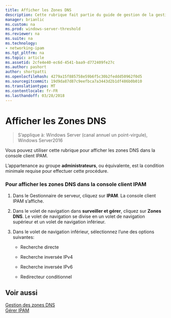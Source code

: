 ```yaml
---
title: Afficher les Zones DNS
description: Cette rubrique fait partie du guide de gestion de la gestion des adresses IP (IPAM) dans Windows Server2016.
manager: brianlic
ms.custom: na
ms.prod: windows-server-threshold
ms.reviewer: na
ms.suite: na
ms.technology:
- networking-ipam
ms.tgt_pltfrm: na
ms.topic: article
ms.assetid: 2cfe4e40-ec6d-4541-baa9-d772409fe27c
ms.author: pashort
author: shortpatti
ms.openlocfilehash: 4279a15f885758e59b6f5c30b2feddd50962f0d5
ms.sourcegitcommit: 19d9da87d87c9eefbca7a3443d2b1df486b0b010
ms.translationtype: MT
ms.contentlocale: fr-FR
ms.lasthandoff: 03/28/2018
---
```

# <a name="view-dns-zones"></a>Afficher les Zones DNS

>S’applique à: Windows Server (canal annuel un point-virgule), Windows Server2016

Vous pouvez utiliser cette rubrique pour afficher les zones DNS dans la console client IPAM.  
  
L’appartenance au groupe **administrateurs**, ou équivalente, est la condition minimale requise pour effectuer cette procédure.  
  
### <a name="to-view-dns-zones-in-the-ipam-client-console"></a>Pour afficher les zones DNS dans la console client IPAM  
  
1.  Dans le Gestionnaire de serveur, cliquez sur **IPAM**. La console client IPAM s’affiche.  
  
2.  Dans le volet de navigation dans **surveiller et gérer**, cliquez sur **Zones DNS**.  Le volet de navigation se divise en un volet de navigation supérieur et un volet de navigation inférieur.  
  
3.  Dans le volet de navigation inférieur, sélectionnez l’une des options suivantes:  
  
    -   Recherche directe  
  
    -   Recherche inversée IPv4  
  
    -   Recherche inversée IPv6  
  
    -   Redirecteur conditionnel  
  
## <a name="see-also"></a>Voir aussi  
[Gestion des zones DNS](DNS-Zone-Management.md)  
[Gérer IPAM](Manage-IPAM.md)  
  


